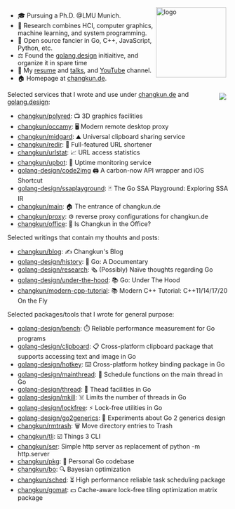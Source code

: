 <img src="https://github-readme-stats.vercel.app/api?username=changkun&show_icons=true&theme=city_lights" alt="logo" height="160" align="right" style="margin: 5px; margin-bottom: 20px;" />

- 🎓  Pursuing a Ph.D. @LMU Munich.
- 🔭  Research combines HCI, computer graphics, machine learning, and system programming.
- 🌱  Open source fancier in Go, C++, JavaScript, Python, etc.
- ⚖️  Found the [golang.design](https://golang.design) initiaitive, and organize it in spare time
- 💬  My [resume](https://changkun.de/s/resume) and [talks](https://changkun.de/s/talks), and [YouTube](https://changkun.de/s/youtube) channel.
- 🏠  Homepage at [changkun.de](https://changkun.de).

<img src="https://changkun.de/urlstat?mode=github&repo=changkun/changkun" align="right" style="margin: 5px; margin-bottom: 20px;" />

Selected services that I wrote and use under [changkun.de](https://changkun.de) and [golang.design](https://golang.design):

- [changkun/polyred](https://github.com/changkun/polyred): 📺 3D graphics facilities
- [changkun/occamy](https://github.com/changkun/occamy): 🖥️ Modern remote desktop proxy
- [changkun/midgard](https://github.com/changkun/midgard): ⛰️ Universal clipboard sharing service
- [changkun/redir](https://github.com/changkun/redir): 🧭 Full-featured URL shortener 
- [changkun/urlstat](https://github.com/changkun/urlstat): 📈 URL access statistics
- [changkun/upbot](https://github.com/changkun/upbot): 🤖 Uptime monitoring service
- [golang-design/code2img](https://github.com/golang-design/code2img) 🖨️ A carbon-now API wrapper and iOS Shortcut
- [golang-design/ssaplayground](https://github.com/golang-design/ssaplayground): 🃏 The Go SSA Playground: Exploring SSA IR
- [changkun/main](https://github.com/changkun/main): 🏠 The entrance of changkun.de
- [changkun/proxy](https://github.com/changkun/proxy): ⚙️ reverse proxy configurations for changkun.de
- [changkun/office](https://github.com/changkun/office): 🏢 Is Changkun in the Office?


Selected writings that contain my thouhts and posts:

- [changkun/blog](https://github.com/changkun/blog): ✍️ Changkun's Blog
- [golang-design/history](https://github.com/golang-design/history): 📝 Go: A Documentary
- [golang-design/research](https://github.com/golang-design/research): 🗞️ (Possibly) Naïve thoughts regarding Go
- [golang-design/under-the-hood](https://github.com/golang-design/under-the-hood): 📚 Go: Under The Hood
- [changkun/modern-cpp-tutorial](https://github.com/changkun/modern-cpp-tutorial): 📚 Modern C++ Tutorial: C++11/14/17/20 On the Fly

Selected packages/tools that I wrote for general purpose:

- [golang-design/bench](https://github.com/golang-design/bench): ⏱️ Reliable performance measurement for Go programs
- [golang-design/clipboard](https://github.com/golang-design/clipboard): 📋 Cross-platform clipboard package that supports accessing text and image in Go
- [golang-design/hotkey](https://github.com/golang-design/hotkey): ⌨️ Cross-platform hotkey binding package in Go
- [golang-design/mainthread](https://github.com/golang-design/mainthread): 🔀 Schedule functions on the main thread in Go
- [golang-design/thread](https://github.com/golang-design/thread): 🧵 Thead facilities in Go
- [golang-design/mkill](https://github.com/golang-design/mkill): ☠️ Limits the number of threads in Go
- [golang-design/lockfree](https://github.com/golang-design/lockfree): ⚡️ Lock-free utilities in Go
- [golang-design/go2generics](https://github.com/golang-design/go2generics): 🧪 Experiments about Go 2 generics design
- [changkun/rmtrash](https://github.com/changkun/rmtrash): 🗑️ Move directory entries to Trash
- [changkun/tli](https://github.com/changkun/tli): ☑️ Things 3 CLI
- [changkun/ser](https://github.com/changkun/ser): Simple http server as replacement of python -m http.server
- [changkun/pkg](https://github.com/changkun/pkg): 🥼 Personal Go codebase
- [changkun/bo](https://github.com/changkun/bo): 🔍 Bayesian optimization
- [changkun/sched](https://github.com/changkun/sched): ⏳ High performance reliable task scheduling package
- [changkun/gomat](https://github.com/changkun/gomat): 💵 Cache-aware lock-free tiling optimization matrix package

<!--
**changkun/changkun** is a ✨ _special_ ✨ repository because its `README.md` (this file) appears on your GitHub profile.

Here are some ideas to get you started:

- 🔭 I’m currently working on ...
- 🌱 I’m currently learning ...
- 👯 I’m looking to collaborate on ...
- 🤔 I’m looking for help with ...
- 💬 Ask me about ...
- 📫 How to reach me: ...
- 😄 Pronouns: ...
- ⚡ Fun fact: ...
-->
